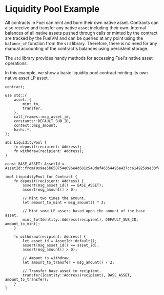 # Liquidity Pool Example

All contracts in Fuel can mint and burn their own native asset. Contracts can also receive and transfer any native asset including their own. Internal balances of all native assets pushed through calls or minted by the contract are tracked by the FuelVM and can be queried at any point using the `balance_of` function from the `std` library. Therefore, there is no need for any manual accounting of the contract's balances using persistent storage.

The `std` library provides handy methods for accessing Fuel's native asset operations.

In this example, we show a basic liquidity pool contract minting its own native asset LP asset.

```sway
contract;

use std::{
    asset::{
        mint_to,
        transfer,
    },
    call_frames::msg_asset_id,
    constants::DEFAULT_SUB_ID,
    context::msg_amount,
    hash::*,
};

abi LiquidityPool {
    fn deposit(recipient: Address);
    fn withdraw(recipient: Address);
}

const BASE_ASSET: AssetId = AssetId::from(0x9ae5b658754e096e4d681c548daf46354495a437cc61492599e33fc64dcdc30c);

impl LiquidityPool for Contract {
    fn deposit(recipient: Address) {
        assert(msg_asset_id() == BASE_ASSET);
        assert(msg_amount() > 0);

        // Mint two times the amount.
        let amount_to_mint = msg_amount() * 2;

        // Mint some LP assets based upon the amount of the base asset.
        mint_to(Identity::Address(recipient), DEFAULT_SUB_ID, amount_to_mint);
    }

    fn withdraw(recipient: Address) {
        let asset_id = AssetId::default();
        assert(msg_asset_id() == asset_id);
        assert(msg_amount() > 0);

        // Amount to withdraw.
        let amount_to_transfer = msg_amount() / 2;

        // Transfer base asset to recipient.
        transfer(Identity::Address(recipient), BASE_ASSET, amount_to_transfer);
    }
}

```
